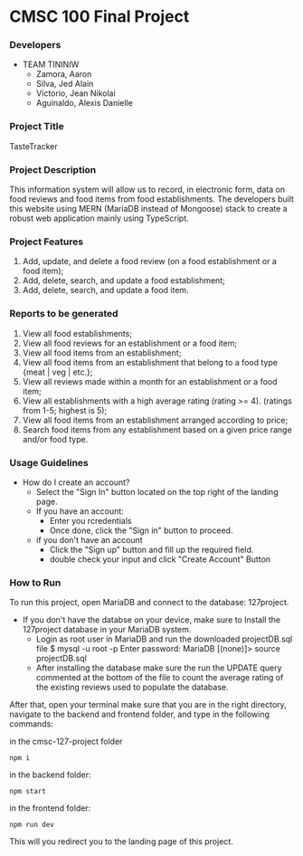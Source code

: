# CMSC 100 Final Project

### Developers
- TEAM TININIW
    - Zamora, Aaron
    - Silva, Jed Alain
    - Victorio, Jean Nikolai
    - Aguinaldo, Alexis Danielle

### Project Title
TasteTracker

### Project Description
This information system will allow us to record, in electronic form, data on food reviews
and food items from food establishments. The developers built this website using MERN (MariaDB instead of Mongoose) stack to create a robust web application mainly using TypeScript.

### Project Features
1. Add, update, and delete a food review (on a food establishment or a food item);
2. Add, delete, search, and update a food establishment;
3. Add, delete, search, and update a food item.


### Reports to be generated
1. View all food establishments;
2. View all food reviews for an establishment or a food item;
3. View all food items from an establishment;
4. View all food items from an establishment that belong to a food type {meat | veg | etc.};
5. View all reviews made within a month for an establishment or a food item;
6. View all establishments with a high average rating (rating >= 4). (ratings from 1-5; highest is 5);
7. View all food items from an establishment arranged according to price;
8. Search food items from any establishment based on a given price range and/or food type.

### Usage Guidelines
- How do I create an account?
    - Select the "Sign In" button located on the top right of the landing page.
    - If you have an account:
        -  Enter you rcredentials
        - Once done, click the "Sign in" button to proceed.
    - if you don't have an account
        - Click the "Sign up" button and fill up the required field.
        - double check your input and click "Create Account" Button 

### How to Run
To run this project, open MariaDB and connect to the database: 127project.
- If you don't have the databse on your device, make sure to Install the 127project database in your MariaDB system.
    -  Login as root user in MariaDB and run the downloaded projectDB.sql file
        $ mysql -u root -p
        Enter password: <password here>
        MariaDB [(none)]> source projectDB.sql
    - After installing the database make sure the run the UPDATE query commented at the bottom of the file to count the average rating of the existing reviews used to populate the database.


After that, open your terminal make sure that you are in the right directory, navigate to the backend and frontend folder, and type in the following commands:

in the cmsc-127-project folder

```
npm i 

```

in the backend folder:

```
npm start

```

in the frontend folder:

```
npm run dev

```

This will you redirect you to the landing page of this project.

